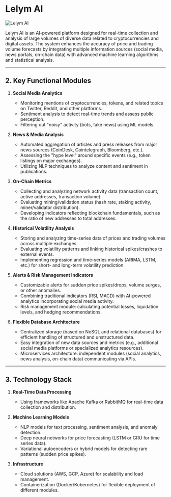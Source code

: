 # Lelym AI  

![Lelym AI](https://i.imgur.com/ow5JzhP.png)

Lelym AI is an AI-powered platform designed for real-time collection and analysis of large volumes of diverse data related to cryptocurrencies and digital assets. The system enhances the accuracy of price and trading volume forecasts by integrating multiple information sources (social media, news portals, on-chain data) with advanced machine learning algorithms and statistical analysis.  

---  

## 2. Key Functional Modules  

1. **Social Media Analytics**  
   - Monitoring mentions of cryptocurrencies, tokens, and related topics on Twitter, Reddit, and other platforms.  
   - Sentiment analysis to detect real-time trends and assess public perception.  
   - Filtering out "noisy" activity (bots, fake news) using ML models.  

2. **News & Media Analysis**  
   - Automated aggregation of articles and press releases from major news sources (CoinDesk, Cointelegraph, Bloomberg, etc.).  
   - Assessing the "hype level" around specific events (e.g., token listings on major exchanges).  
   - Utilizing NLP techniques to analyze content and sentiment in publications.  

3. **On-Chain Metrics**  
   - Collecting and analyzing network activity data (transaction count, active addresses, transaction volume).  
   - Evaluating mining/validation status (hash rate, staking activity, miner/validator distribution).  
   - Developing indicators reflecting blockchain fundamentals, such as the ratio of new addresses to total addresses.  

4. **Historical Volatility Analysis**  
   - Storing and analyzing time-series data of prices and trading volumes across multiple exchanges.  
   - Evaluating volatility patterns and linking historical spikes/crashes to external events.  
   - Implementing regression and time-series models (ARIMA, LSTM, etc.) for short- and long-term volatility prediction.  

5. **Alerts & Risk Management Indicators**  
   - Customizable alerts for sudden price spikes/drops, volume surges, or other anomalies.  
   - Combining traditional indicators (RSI, MACD) with AI-powered analytics incorporating social media activity.  
   - Risk management module: calculating potential losses, liquidation levels, and hedging recommendations.  

6. **Flexible Database Architecture**  
   - Centralized storage (based on NoSQL and relational databases) for efficient handling of structured and unstructured data.  
   - Easy integration of new data sources and metrics (e.g., additional social media platforms or specialized analytics resources).  
   - Microservices architecture: independent modules (social analytics, news analysis, on-chain data) communicating via APIs.  

---  

## 3. Technology Stack  

1. **Real-Time Data Processing**  
   - Using frameworks like Apache Kafka or RabbitMQ for real-time data collection and distribution.  

2. **Machine Learning Models**  
   - NLP models for text processing, sentiment analysis, and anomaly detection.  
   - Deep neural networks for price forecasting (LSTM or GRU for time series data).  
   - Variational autoencoders or hybrid models for detecting rare patterns (sudden price spikes).  

3. **Infrastructure**  
   - Cloud solutions (AWS, GCP, Azure) for scalability and load management.  
   - Containerization (Docker/Kubernetes) for flexible deployment of different modules.
     
